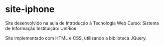 # site-iphone
Site desenvolvido na aula de Introdução à Tecnologia Web
Curso: Sistema de Informação
Instituição: UniRios

Site implementado com HTML e CSS, utilizando a biblioteca JQuery.
